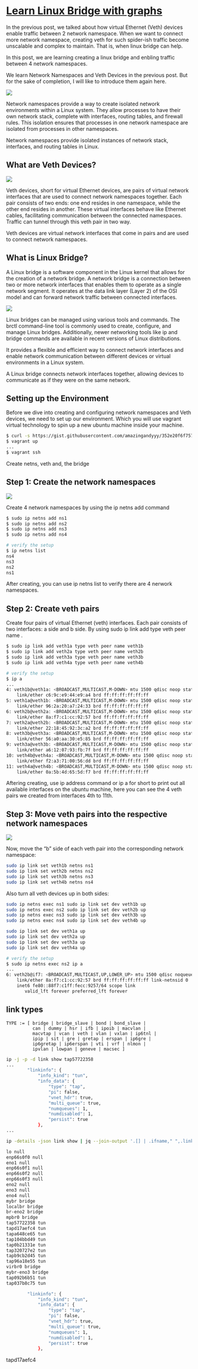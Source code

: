 # **[Learn Linux Bridge with graphs](https://medium.com/@amazingandyyy/learn-linux-bridge-with-graphs-a425aa92945f)**

In the previous post, we talked about how virtual Ethernet (Veth) devices enable traffic between 2 network namespace. When we want to connect more network namespace, creating veth for such spider-ish traffic become unscalable and complex to maintain. That is, when linux bridge can help.

In this post, we are learning creating a linux bridge and enbling traffic between 4 network namespaces.

We learn Network Namespaces and Veth Devices in the previous post. But for the sake of completion, I will like to introduce them again here.

![](https://miro.medium.com/v2/resize:fit:720/format:webp/1*DKTM_s9Ar5zYhfzIzEsPww.png)

Network namespaces provide a way to create isolated network environments within a Linux system. They allow processes to have their own network stack, complete with interfaces, routing tables, and firewall rules. This isolation ensures that processes in one network namespace are isolated from processes in other namespaces.

Network namespaces provide isolated instances of network stack, interfaces, and routing tables in Linux.

## What are Veth Devices?

![](https://miro.medium.com/v2/resize:fit:720/format:webp/1*jEzLHDLrik00lYF6yZZO0Q.png)

Veth devices, short for virtual Ethernet devices, are pairs of virtual network interfaces that are used to connect network namespaces together. Each pair consists of two ends: one end resides in one namespace, while the other end resides in another. These virtual interfaces behave like Ethernet cables, facilitating communication between the connected namespaces. Traffic can tunnel through this veth pair in two way.

Veth devices are virtual network interfaces that come in pairs and are used to connect network namespaces.

## What is Linux Bridge?

A Linux bridge is a software component in the Linux kernel that allows for the creation of a network bridge. A network bridge is a connection between two or more network interfaces that enables them to operate as a single network segment. It operates at the data link layer (Layer 2) of the OSI model and can forward network traffic between connected interfaces.

![](https://miro.medium.com/v2/resize:fit:720/format:webp/1*nb1aj8zQ4sODcP6EuG44PA.png)

Linux bridges can be managed using various tools and commands. The brctl command-line tool is commonly used to create, configure, and manage Linux bridges. Additionally, newer networking tools like ip and bridge commands are available in recent versions of Linux distributions.

It provides a flexible and efficient way to connect network interfaces and enable network communication between different devices or virtual environments in a Linux system.

A Linux bridge connects network interfaces together, allowing devices to communicate as if they were on the same network.

## Setting up the Environment

Before we dive into creating and configuring network namespaces and Veth devices, we need to set up our environment. Which you will use vagrant virtual technology to spin up a new ubuntu machine inside your machine.

```bash
$ curl -s https://gist.githubusercontent.com/amazingandyyy/352e20f6f757b4519412d03261609f30/raw/b6738afa90dd13869e1a3969b813134050c647bb/ubuntu.Vagrantfile > Vagrantfile
$ vagrant up
...
$ vagrant ssh
```

Create netns, veth and, the bridge

## Step 1: Create the network namespaces

![](https://miro.medium.com/v2/resize:fit:720/format:webp/1*aM13km20kKia5Yv52Kl5YQ.png)

Create 4 network namespaces by using the ip netns add command

```bash
$ sudo ip netns add ns1
$ sudo ip netns add ns2
$ sudo ip netns add ns3
$ sudo ip netns add ns4

# verify the setup
$ ip netns list
ns4
ns3
ns2
ns1
```

After creating, you can use ip netns list to verify there are 4 nerwork namespaces.

## Step 2: Create veth pairs

Create four pairs of virtual Ethernet (veth) interfaces. Each pair consists of two interfaces: a side and b side. By using sudo ip link add <veth-name> type veth peer name <veth-peer-name>.

```bash
$ sudo ip link add veth1a type veth peer name veth1b
$ sudo ip link add veth2a type veth peer name veth2b
$ sudo ip link add veth3a type veth peer name veth3b
$ sudo ip link add veth4a type veth peer name veth4b

# verify the setup
$ ip a
...
4: veth1b@veth1a: <BROADCAST,MULTICAST,M-DOWN> mtu 1500 qdisc noop state DOWN group default qlen 1000
    link/ether c6:9c:e9:44:e9:a4 brd ff:ff:ff:ff:ff:ff
5: veth1a@veth1b: <BROADCAST,MULTICAST,M-DOWN> mtu 1500 qdisc noop state DOWN group default qlen 1000
    link/ether 96:2a:20:a7:24:33 brd ff:ff:ff:ff:ff:ff
6: veth2b@veth2a: <BROADCAST,MULTICAST,M-DOWN> mtu 1500 qdisc noop state DOWN group default qlen 1000
    link/ether 8a:f7:c1:cc:92:57 brd ff:ff:ff:ff:ff:ff
7: veth2a@veth2b: <BROADCAST,MULTICAST,M-DOWN> mtu 1500 qdisc noop state DOWN group default qlen 1000
    link/ether 22:18:45:92:3c:a2 brd ff:ff:ff:ff:ff:ff
8: veth3b@veth3a: <BROADCAST,MULTICAST,M-DOWN> mtu 1500 qdisc noop state DOWN group default qlen 1000
    link/ether 56:a0:aa:30:e5:85 brd ff:ff:ff:ff:ff:ff
9: veth3a@veth3b: <BROADCAST,MULTICAST,M-DOWN> mtu 1500 qdisc noop state DOWN group default qlen 1000
    link/ether a6:12:07:93:fb:7f brd ff:ff:ff:ff:ff:ff
10: veth4b@veth4a: <BROADCAST,MULTICAST,M-DOWN> mtu 1500 qdisc noop state DOWN group default qlen 1000
    link/ether f2:a3:71:00:56:dd brd ff:ff:ff:ff:ff:ff
11: veth4a@veth4b: <BROADCAST,MULTICAST,M-DOWN> mtu 1500 qdisc noop state DOWN group default qlen 1000
    link/ether 0a:5b:4d:65:5d:f7 brd ff:ff:ff:ff:ff:ff
```

Aftering creating, use ip address command or ip a for short to print out all available interfaces on the ubuntu machine, here you can see the 4 veth pairs we created from interfaces 4th to 11th.

## Step 3: Move veth pairs into the respective network namespaces

![](https://miro.medium.com/v2/resize:fit:720/format:webp/1*xW7AwVgAydMLXwN4GIrgRw.png)

Now, move the “b” side of each veth pair into the corresponding network namespace:

```bash
sudo ip link set veth1b netns ns1
sudo ip link set veth2b netns ns2
sudo ip link set veth3b netns ns3
sudo ip link set veth4b netns ns4
```

Also turn all veth devices up in both sides:

```bash
sudo ip netns exec ns1 sudo ip link set dev veth1b up
sudo ip netns exec ns2 sudo ip link set dev veth2b up
sudo ip netns exec ns3 sudo ip link set dev veth3b up
sudo ip netns exec ns4 sudo ip link set dev veth4b up

sudo ip link set dev veth1a up
sudo ip link set dev veth2a up
sudo ip link set dev veth3a up
sudo ip link set dev veth4a up

# verify the setup
$ sudo ip netns exec ns2 ip a
...
6: veth2b@if7: <BROADCAST,MULTICAST,UP,LOWER_UP> mtu 1500 qdisc noqueue state UP group default qlen 1000
    link/ether 8a:f7:c1:cc:92:57 brd ff:ff:ff:ff:ff:ff link-netnsid 0
    inet6 fe80::88f7:c1ff:fecc:9257/64 scope link
       valid_lft forever preferred_lft forever
```

## link types

```
TYPE := [ bridge | bridge_slave | bond | bond_slave | 
          can | dummy | hsr | ifb | ipoib | macvlan | 
          macvtap | vcan | veth | vlan | vxlan | ip6tnl | 
          ipip | sit | gre | gretap | erspan | ip6gre | 
          ip6gretap | ip6erspan | vti | vrf | nlmon |
          ipvlan | lowpan | geneve | macsec ]
```

```bash
ip -j -p -d link show tap57722358 
...
        "linkinfo": {
            "info_kind": "tun",
            "info_data": {
                "type": "tap",
                "pi": false,
                "vnet_hdr": true,
                "multi_queue": true,
                "numqueues": 1,
                "numdisabled": 1,
                "persist": true
            },
...

ip -details -json link show | jq --join-output '.[] | .ifname," ",.linkinfo.info_kind,"\n"'

lo null
enp66s0f0 null
eno1 null
enp66s0f1 null
enp66s0f2 null
enp66s0f3 null
eno2 null
eno3 null
eno4 null
mybr bridge
localbr bridge
br-eno2 bridge
mpbr0 bridge
tap57722358 tun
tapd17aefc4 tun
tapa648ce65 tun
tap104bbd49 tun
tap0b21331e tun
tap320727e2 tun
tapb9cb2d45 tun
tap96a18e55 tun
virbr0 bridge
mybr-eno3 bridge
tap092b6b51 tun
tap037b8c75 tun

        "linkinfo": {
            "info_kind": "tun",
            "info_data": {
                "type": "tap",
                "pi": false,
                "vnet_hdr": true,
                "multi_queue": true,
                "numqueues": 1,
                "numdisabled": 1,
                "persist": true
            },

```

tapd17aefc4
